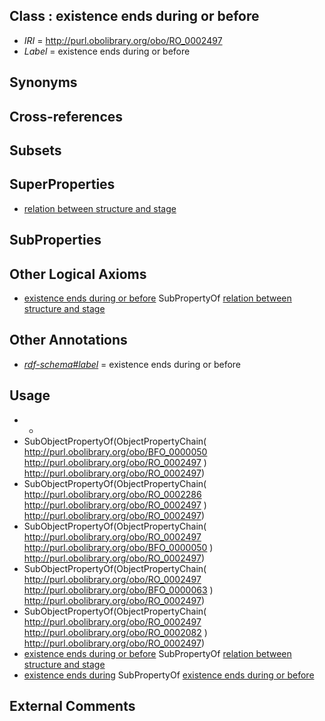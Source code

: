 
## Class : existence ends during or before

 * *IRI* = http://purl.obolibrary.org/obo/RO_0002497
 * *Label* = existence ends during or before

## Synonyms


## Cross-references


## Subsets


## SuperProperties

 * [relation between structure and stage](../../RO/87/RO_0002487.md)

## SubProperties


## Other Logical Axioms

 * [existence ends during or before](../../RO/97/RO_0002497.md) SubPropertyOf [relation between structure and stage](../../RO/87/RO_0002487.md)

## Other Annotations

 * *[rdf-schema#label](../../el/rdf-schema#label.md)* = existence ends during or before

## Usage

 * -
 * SubObjectPropertyOf(ObjectPropertyChain( <http://purl.obolibrary.org/obo/BFO_0000050> <http://purl.obolibrary.org/obo/RO_0002497> ) <http://purl.obolibrary.org/obo/RO_0002497>)
 * SubObjectPropertyOf(ObjectPropertyChain( <http://purl.obolibrary.org/obo/RO_0002286> <http://purl.obolibrary.org/obo/RO_0002497> ) <http://purl.obolibrary.org/obo/RO_0002497>)
 * SubObjectPropertyOf(ObjectPropertyChain( <http://purl.obolibrary.org/obo/RO_0002497> <http://purl.obolibrary.org/obo/BFO_0000050> ) <http://purl.obolibrary.org/obo/RO_0002497>)
 * SubObjectPropertyOf(ObjectPropertyChain( <http://purl.obolibrary.org/obo/RO_0002497> <http://purl.obolibrary.org/obo/BFO_0000063> ) <http://purl.obolibrary.org/obo/RO_0002497>)
 * SubObjectPropertyOf(ObjectPropertyChain( <http://purl.obolibrary.org/obo/RO_0002497> <http://purl.obolibrary.org/obo/RO_0002082> ) <http://purl.obolibrary.org/obo/RO_0002497>)
 * [existence ends during or before](../../RO/97/RO_0002497.md) SubPropertyOf [relation between structure and stage](../../RO/87/RO_0002487.md)
 * [existence ends during](../../RO/92/RO_0002492.md) SubPropertyOf [existence ends during or before](../../RO/97/RO_0002497.md)

## External Comments


